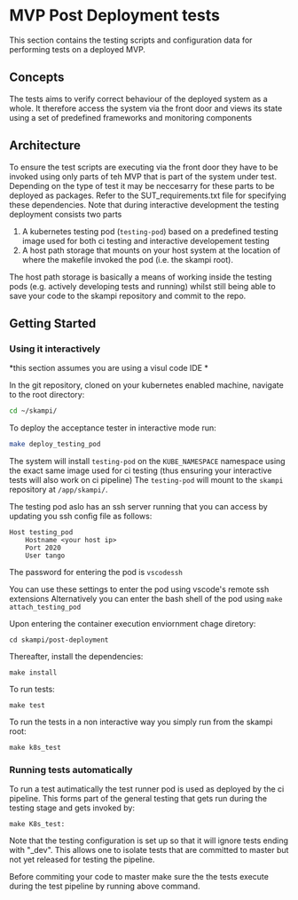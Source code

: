 # MVP Post Deployment tests 

This section contains the testing scripts and configuration data for performing tests on a deployed MVP.

## Concepts 

The tests aims to verify correct behaviour of the deployed system as a whole. It therefore access the system via the front door and views its state using a set of predefined frameworks and monitoring components

## Architecture

To ensure the test scripts are executing via the front door they have to be invoked using only parts of teh MVP that is part of the system under test. Depending on the type of test it may be neccesarry for these parts to be deployed as packages. Refer to the SUT_requirements.txt file for specifying these dependencies.
Note that during interactive development the testing deployment consists two parts

1. A kubernetes testing pod (`testing-pod`) based on a predefined testing image used for both ci testing and interactive developement testing
2. A host path storage that mounts on your host system at the location of where the makefile invoked the pod (i.e. the skampi root). 

The host path storage is basically a means of working inside the testing pods (e.g. actively developing tests and running) whilst still being able to save your code to the skampi repository and commit to the repo.

## Getting Started

### Using it interactively

*this section assumes you are using a visul code IDE *
 
In the git repository, cloned on your kubernetes enabled machine, navigate to the root directory:

```bash
cd ~/skampi/
```

To deploy the acceptance tester in interactive mode run:

```bash
make deploy_testing_pod
```

The system will install  `testing-pod` on the `KUBE_NAMESPACE` namespace using the exact same image used for ci testing (thus ensuring your interactive tests will also work on ci pipeline) The `testing-pod` will mount to the `skampi` repository at `/app/skampi/`. 

The testing pod aslo has an ssh server running that you can access by updating you ssh config file as follows:


```shell
Host testing_pod
    Hostname <your host ip>
    Port 2020
    User tango
```
The password for entering the pod is `vscodessh`

You can use these settings to enter the pod using vscode's remote ssh extensions
Alternatively you can enter the bash shell of the pod using `make attach_testing_pod`

Upon entering the container execution enviornment chage diretory:
```shell
cd skampi/post-deployment
```


Thereafter, install the dependencies:

```shell
make install
```
To run tests:

```shell
make test
```

To run the tests in a non interactive way you simply run from the skampi root:

```shell
make k8s_test
```

### Running tests automatically

To run a test autimatically the test runner pod is used as deployed by the ci pipeline. This forms part of the general testing that gets run during the testing stage and gets invoked by:

```shell
make K8s_test:
```
Note that the testing configuration is set up so that it will ignore tests ending with "_dev". This allows one to isolate tests that are committed to master but not yet released for testing the pipeline.

Before commiting your code to master make sure the the tests execute during the test pipeline by running above command.

